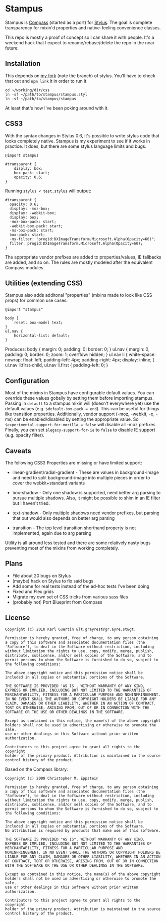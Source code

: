 # Stampus

Stampus is [Compass](http://compass-style.org/) (started as a port) for
[Stylus](http://learnboost.github.com/stylus/). The goal is complete
transparency for mixin'd properties and native-feeling convenience classes.

This repo is mostly a proof of concept so I can share it with people. It's a
weekend hack that I expect to rename/rebase/delete the repo in the near future.

## Installation
This depends on [my fork](https://github.com/grayrest/stylus/tree/grayrest)
(note the branch) of stylus. You'll have to check that out and `npm link` it in
order to run it.

    cd ~/working/dir/css
    ln -sf ~/path/to/stampus/stampus.styl
    ln -sf ~/path/to/stampus/stampus

At least that's how I've been poking around with it.

## CSS3

With the syntax changes in Stylus 0.6, it's possible to write stylus code that
looks completely native. Stampus is my experiment to see if it works in
practice. It does, but there are some stylus language limits and bugs.

    @import stampus

    #transparent {
        display: box;
        box-pack: start;
        opacity: 0.6;
    }

Running `stylus < test.stylus` will output:

    #transparent {
      opacity: 0.6;
      display: -moz-box;
      display: -webkit-box;
      display: box;
      -moz-box-pack: start;
      -webkit-box-pack: start;
      -ms-box-pack: start;
      box-pack: start;
      -ms-filter: "progid:DXImageTransform.Microsoft.Alpha(Opacity=60)";
      filter: progid:DXImageTransform.Microsoft.Alpha(Opacity=60);
    }

The appropriate vendor prefixes are added to properties/values, IE fallbacks
are added, and so on. The rules are mostly modeled after the equivalent Compass
modules.

## Utilities (extending CSS)

Stampus also adds additonal "properties" (mixins made to look like CSS props)
for common use cases:

    @import "stampus"

    body {
        reset: box-model text;
    }
    ul.nav {
        horizontal-list: default;
    }

Produces:
    body {
      margin: 0;
      padding: 0;
      border: 0;
    }
    ul.nav {
      margin: 0;
      padding: 0;
      border: 0;
      zoom: 1;
      overflow: hidden;
    }
    ul.nav li {
      white-space: nowrap;
      float: left;
      padding-left: 4px;
      padding-right: 4px;
      display: inline;
    }
    ul.nav li:first-child,
    ul.nav li.first {
      padding-left: 0;
    }

## Configuration

Most of the mixins in Stampus have configurable default values. You can
override these values gobally by setting them before importing stampus. Passing
in `default` to a stampus mixin will (doesn't everywhere yet) use the default
values (e.g. `$default-box-pack = end`). This can be useful for things like
transition properties. Additionally, vendor support (-moz, -webkit, -o, -ms)
can be enabled/disabled by setting the appropriate value. So
`$experimental-support-for-mozilla = false` will disable all -moz prefixes.
Finally, you can set `$legacy-support-for-ie` to `false` to disable IE support
(e.g. opacity filter).

## Caveats

The following CSS3 Properties are missing or have limited support:

 * linear-gradient/radial-gradient - These are values in background-image and
   need to split background-image into multiple pieces in order to cover the
   webkit+standard variants

 * box-shadow - Only one shadow is supported, need better arg parsing to pursue
   multiple shadows. Also, it might be possible to shim in an IE filter but I
   haven't tried.

 * text-shadow - Only multiple shadows need vendor prefixes, but parsing that
   out would also depends on better arg parsing

 * transition - The top level transition shorthand property is not implemented,
   again due to arg parsing

Utility is all around less tested and there are some relatively nasty bugs
preventing most of the mixins from working completely.

## Plans

 * File about 20 bugs on Stylus
 * (maybe) hack on Stylus to fix said bugs
 * Add some for real tests instead of the ad-hoc tests I've been doing
 * Fixed and Flex grids
 * Migrate my own set of CSS tricks from various sass files
 * (probably not) Port Blueprint from Compass

## License

    Copyright (c) 2010 Karl Guertin &lt;grayrest@gr.ayre.st&gt;

    Permission is hereby granted, free of charge, to any person obtaining
    a copy of this software and associated documentation files (the
    'Software'), to deal in the Software without restriction, including
    without limitation the rights to use, copy, modify, merge, publish,
    distribute, sublicense, and/or sell copies of the Software, and to
    permit persons to whom the Software is furnished to do so, subject to
    the following conditions:

    The above copyright notice and this permission notice shall be
    included in all copies or substantial portions of the Software.

    THE SOFTWARE IS PROVIDED 'AS IS', WITHOUT WARRANTY OF ANY KIND,
    EXPRESS OR IMPLIED, INCLUDING BUT NOT LIMITED TO THE WARRANTIES OF
    MERCHANTABILITY, FITNESS FOR A PARTICULAR PURPOSE AND NONINFRINGEMENT.
    IN NO EVENT SHALL THE AUTHORS OR COPYRIGHT HOLDERS BE LIABLE FOR ANY
    CLAIM, DAMAGES OR OTHER LIABILITY, WHETHER IN AN ACTION OF CONTRACT,
    TORT OR OTHERWISE, ARISING FROM, OUT OF OR IN CONNECTION WITH THE
    SOFTWARE OR THE USE OR OTHER DEALINGS IN THE SOFTWARE.

    Except as contained in this notice, the name(s) of the above copyright
    holders shall not be used in advertising or otherwise to promote the sale,
    use or other dealings in this Software without prior written authorization.

    Contributors to this project agree to grant all rights to the copyright
    holder of the primary product. Attribution is maintained in the source
    control history of the product.

Based on the Compass library:

    Copyright (c) 2009 Christopher M. Eppstein

    Permission is hereby granted, free of charge, to any person obtaining
    a copy of this software and associated documentation files (the
    "Software"), to deal in the Software without restriction, including
    without limitation the rights to use, copy, modify, merge, publish,
    distribute, sublicense, and/or sell copies of the Software, and to
    permit persons to whom the Software is furnished to do so, subject to
    the following conditions:

    The above copyright notice and this permission notice shall be
    included in all copies or substantial portions of the Software.
    No attribution is required by products that make use of this software.

    THE SOFTWARE IS PROVIDED "AS IS", WITHOUT WARRANTY OF ANY KIND,
    EXPRESS OR IMPLIED, INCLUDING BUT NOT LIMITED TO THE WARRANTIES OF
    MERCHANTABILITY, FITNESS FOR A PARTICULAR PURPOSE AND
    NONINFRINGEMENT. IN NO EVENT SHALL THE AUTHORS OR COPYRIGHT HOLDERS BE
    LIABLE FOR ANY CLAIM, DAMAGES OR OTHER LIABILITY, WHETHER IN AN ACTION
    OF CONTRACT, TORT OR OTHERWISE, ARISING FROM, OUT OF OR IN CONNECTION
    WITH THE SOFTWARE OR THE USE OR OTHER DEALINGS IN THE SOFTWARE.

    Except as contained in this notice, the name(s) of the above copyright
    holders shall not be used in advertising or otherwise to promote the sale,
    use or other dealings in this Software without prior written authorization.

    Contributors to this project agree to grant all rights to the copyright
    holder of the primary product. Attribution is maintained in the source
    control history of the product.
